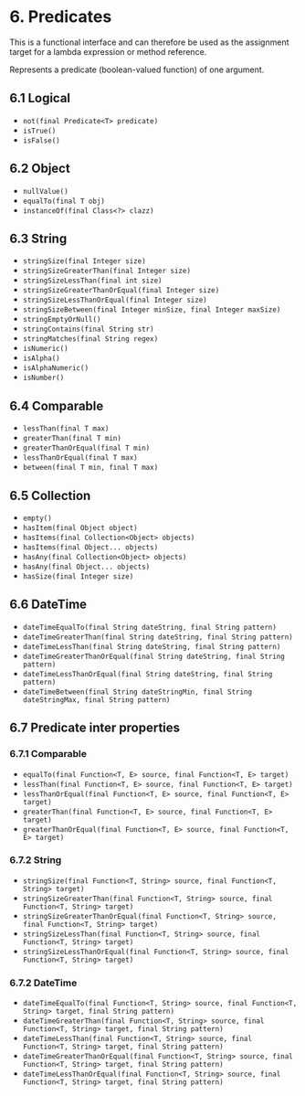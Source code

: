 # 6. Predicates

This is a functional interface and can therefore be used as the assignment target for a lambda expression or method reference.

Represents a predicate (boolean-valued function) of one argument.

## 6.1 Logical

* `not(final Predicate<T> predicate)`
* `isTrue()`
* `isFalse()`

## 6.2 Object

* `nullValue()`
* `equalTo(final T obj)`
* `instanceOf(final Class<?> clazz)`

## 6.3 String

* `stringSize(final Integer size)`
* `stringSizeGreaterThan(final Integer size)`
* `stringSizeLessThan(final int size)`
* `stringSizeGreaterThanOrEqual(final Integer size)`
* `stringSizeLessThanOrEqual(final Integer size)`
* `stringSizeBetween(final Integer minSize, final Integer maxSize)`
* `stringEmptyOrNull()`
* `stringContains(final String str)`
* `stringMatches(final String regex)`
* `isNumeric()`
* `isAlpha()`
* `isAlphaNumeric()`
* `isNumber()`

## 6.4 Comparable

* `lessThan(final T max)`
* `greaterThan(final T min)`
* `greaterThanOrEqual(final T min)`
* `lessThanOrEqual(final T max)`
* `between(final T min, final T max)`

## 6.5 Collection

* `empty()`
* `hasItem(final Object object)`
* `hasItems(final Collection<Object> objects)`
* `hasItems(final Object... objects)`
* `hasAny(final Collection<Object> objects)`
* `hasAny(final Object... objects)`
* `hasSize(final Integer size)`

## 6.6 DateTime

* `dateTimeEqualTo(final String dateString, final String pattern)`
* `dateTimeGreaterThan(final String dateString, final String pattern)`
* `dateTimeLessThan(final String dateString, final String pattern)`
* `dateTimeGreaterThanOrEqual(final String dateString, final String pattern)`
* `dateTimeLessThanOrEqual(final String dateString, final String pattern)`
* `dateTimeBetween(final String dateStringMin, final String dateStringMax, final String pattern)`

## 6.7 Predicate inter properties

### 6.7.1 Comparable

* `equalTo(final Function<T, E> source, final Function<T, E> target)`
* `lessThan(final Function<T, E> source, final Function<T, E> target)`
* `lessThanOrEqual(final Function<T, E> source, final Function<T, E> target)`
* `greaterThan(final Function<T, E> source, final Function<T, E> target)`
* `greaterThanOrEqual(final Function<T, E> source, final Function<T, E> target)`

### 6.7.2 String

* `stringSize(final Function<T, String> source, final Function<T, String> target)`
* `stringSizeGreaterThan(final Function<T, String> source, final Function<T, String> target)`
* `stringSizeGreaterThanOrEqual(final Function<T, String> source, final Function<T, String> target)`
* `stringSizeLessThan(final Function<T, String> source, final Function<T, String> target)`
* `stringSizeLessThanOrEqual(final Function<T, String> source, final Function<T, String> target)`

### 6.7.2 DateTime

* `dateTimeEqualTo(final Function<T, String> source, final Function<T, String> target, final String pattern)`
* `dateTimeGreaterThan(final Function<T, String> source, final Function<T, String> target, final String pattern)`
* `dateTimeLessThan(final Function<T, String> source, final Function<T, String> target, final String pattern)`
* `dateTimeGreaterThanOrEqual(final Function<T, String> source, final Function<T, String> target, final String pattern)`
* `dateTimeLessThanOrEqual(final Function<T, String> source, final Function<T, String> target, final String pattern)`

